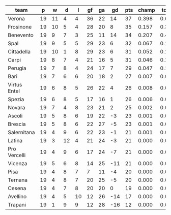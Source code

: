 |     team     | p  | w  | d  | l  | gf | ga | gd  | pts | champ | top2  | top3  | top4  |  5-7  | bot4  | bot3  | bot2  |
|--------------|----|----|----|----|----|----|-----|-----|-------|-------|-------|-------|-------|-------|-------|-------|
| Verona       | 19 | 11 |  4 |  4 | 36 | 22 |  14 |  37 | 0.398 | 0.610 | 0.748 | 0.836 | 0.123 | 0.000 | 0.000 | 0.000|
| Frosinone    | 19 | 10 |  5 |  4 | 28 | 20 |   8 |  35 | 0.157 | 0.332 | 0.492 | 0.615 | 0.252 | 0.000 | 0.000 | 0.000|
| Benevento    | 19 |  9 |  7 |  3 | 25 | 11 |  14 |  34 | 0.207 | 0.418 | 0.581 | 0.709 | 0.202 | 0.000 | 0.000 | 0.000|
| Spal         | 19 |  9 |  5 |  5 | 29 | 23 |   6 |  32 | 0.067 | 0.168 | 0.284 | 0.412 | 0.309 | 0.001 | 0.000 | 0.000|
| Cittadella   | 19 | 10 |  1 |  8 | 29 | 23 |   6 |  31 | 0.052 | 0.139 | 0.246 | 0.362 | 0.321 | 0.002 | 0.001 | 0.000|
| Carpi        | 19 |  8 |  7 |  4 | 21 | 16 |   5 |  31 | 0.046 | 0.118 | 0.214 | 0.325 | 0.320 | 0.002 | 0.000 | 0.000|
| Perugia      | 19 |  7 |  8 |  4 | 24 | 17 |   7 |  29 | 0.047 | 0.122 | 0.216 | 0.330 | 0.326 | 0.002 | 0.001 | 0.001|
| Bari         | 19 |  7 |  6 |  6 | 20 | 18 |   2 |  27 | 0.007 | 0.024 | 0.051 | 0.095 | 0.213 | 0.022 | 0.009 | 0.003|
| Virtus Entel | 19 |  6 |  8 |  5 | 26 | 22 |   4 |  26 | 0.008 | 0.027 | 0.060 | 0.107 | 0.219 | 0.022 | 0.011 | 0.004|
| Spezia       | 19 |  6 |  8 |  5 | 17 | 16 |   1 |  26 | 0.006 | 0.021 | 0.049 | 0.089 | 0.203 | 0.025 | 0.012 | 0.004|
| Novara       | 19 |  7 |  4 |  8 | 23 | 21 |   2 |  25 | 0.002 | 0.010 | 0.023 | 0.046 | 0.143 | 0.054 | 0.025 | 0.008|
| Ascoli       | 19 |  5 |  8 |  6 | 19 | 22 |  -3 |  23 | 0.001 | 0.004 | 0.008 | 0.016 | 0.074 | 0.126 | 0.072 | 0.030|
| Brescia      | 19 |  5 |  8 |  6 | 22 | 27 |  -5 |  23 | 0.001 | 0.002 | 0.006 | 0.013 | 0.056 | 0.148 | 0.086 | 0.036|
| Salernitana  | 19 |  4 |  9 |  6 | 22 | 23 |  -1 |  21 | 0.001 | 0.003 | 0.008 | 0.016 | 0.065 | 0.140 | 0.081 | 0.035|
| Latina       | 19 |  3 | 12 |  4 | 21 | 24 |  -3 |  21 | 0.000 | 0.001 | 0.004 | 0.009 | 0.048 | 0.191 | 0.113 | 0.053|
| Pro Vercelli | 19 |  4 |  9 |  6 | 17 | 24 |  -7 |  21 | 0.000 | 0.000 | 0.001 | 0.003 | 0.018 | 0.342 | 0.229 | 0.116|
| Vicenza      | 19 |  5 |  6 |  8 | 14 | 25 | -11 |  21 | 0.000 | 0.000 | 0.001 | 0.002 | 0.014 | 0.413 | 0.286 | 0.156|
| Pisa         | 19 |  4 |  8 |  7 |  7 | 11 |  -4 |  20 | 0.000 | 0.000 | 0.002 | 0.003 | 0.021 | 0.307 | 0.202 | 0.095|
| Ternana      | 19 |  4 |  8 |  7 | 20 | 25 |  -5 |  20 | 0.000 | 0.000 | 0.001 | 0.003 | 0.018 | 0.351 | 0.239 | 0.126|
| Cesena       | 19 |  4 |  7 |  8 | 20 | 20 |   0 |  19 | 0.000 | 0.002 | 0.004 | 0.010 | 0.054 | 0.163 | 0.099 | 0.046|
| Avellino     | 19 |  4 |  5 | 10 | 12 | 26 | -14 |  17 | 0.000 | 0.000 | 0.000 | 0.000 | 0.001 | 0.748 | 0.637 | 0.470|
| Trapani      | 19 |  1 |  9 |  9 | 12 | 28 | -16 |  12 | 0.000 | 0.000 | 0.000 | 0.000 | 0.000 | 0.941 | 0.895 | 0.818|
